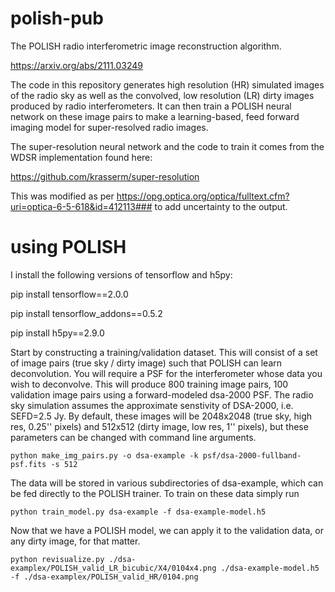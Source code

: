 # polish-pub

The POLISH radio interferometric image reconstruction algorithm.

https://arxiv.org/abs/2111.03249

The code in this repository generates high resolution (HR) simulated images of the radio sky as well as the convolved, low resolution (LR) dirty images produced by radio interferometers. It can then train a POLISH neural network on these image pairs to make a learning-based, feed forward imaging model for super-resolved radio images.

The super-resolution neural network and the code to train it comes from the WDSR implementation found here:

https://github.com/krasserm/super-resolution

This was modified as per https://opg.optica.org/optica/fulltext.cfm?uri=optica-6-5-618&id=412113### to add uncertainty to the output.

# using POLISH

I install the following versions of tensorflow and h5py:

pip install tensorflow==2.0.0

pip install tensorflow_addons==0.5.2

pip install h5py==2.9.0

Start by constructing a training/validation dataset. This will consist of a set of image pairs (true sky / dirty image) such that POLISH can learn deconvolution. You will require a PSF for the interferometer whose data you wish to deconvolve. This will produce 800 training image pairs, 100 validation image pairs using a forward-modeled dsa-2000 PSF. The radio sky simulation assumes the approximate senstivity of DSA-2000, i.e. SEFD=2.5 Jy. By default, these images will be 2048x2048 (true sky, high res, 0.25'' pixels) and 512x512 (dirty image, low res, 1'' pixels), but these parameters can be changed with command line arguments.

```
python make_img_pairs.py -o dsa-example -k psf/dsa-2000-fullband-psf.fits -s 512
```

The data will be stored in various subdirectories of dsa-example, which can be fed directly to the POLISH trainer. To train on these data simply run

```
python train_model.py dsa-example -f dsa-example-model.h5
```

Now that we have a POLISH model, we can apply it to the validation data, or any dirty image, for that matter.

```
python revisualize.py ./dsa-examplex/POLISH_valid_LR_bicubic/X4/0104x4.png ./dsa-example-model.h5 -f ./dsa-examplex/POLISH_valid_HR/0104.png
```
